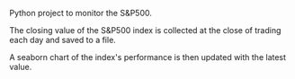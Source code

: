 Python project to monitor the S&P500.

The closing value of the S&P500 index is collected at the close of trading each day and saved to a file.

A seaborn chart of the index's performance is then updated with the latest value.